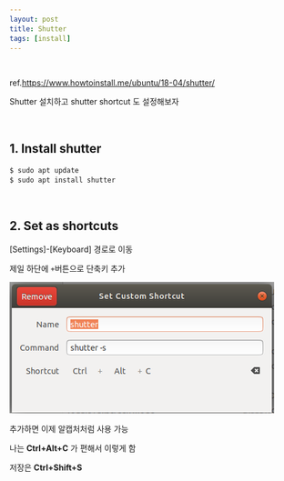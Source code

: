 ```yaml
---
layout: post
title: Shutter
tags: [install]
---
```


<br/>

ref.https://www.howtoinstall.me/ubuntu/18-04/shutter/

Shutter 설치하고  shutter shortcut 도 설정해보자

<br/>

## 1.  Install shutter

```bash
$ sudo apt update
$ sudo apt install shutter
```

<br/>

## 2. Set as shortcuts

 [Settings]-[Keyboard] 경로로 이동

제일 하단에 `+`버튼으로 단축키 추가

![01](/assets/img/blog/ubuntu/2022-01-12/01.png)

추가하면 이제 알캡처처럼 사용 가능

나는  **Ctrl+Alt+C** 가 편해서 이렇게 함

저장은 **Ctrl+Shift+S**
<br/>